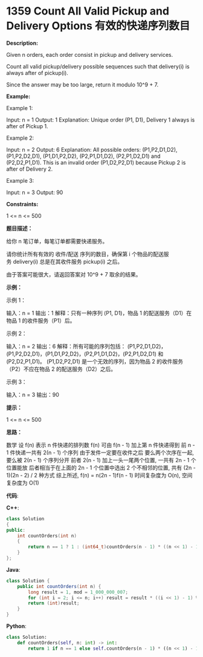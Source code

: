 # 1359 Count All Valid Pickup and Delivery Options 有效的快递序列数目

__Description:__

Given n orders, each order consist in pickup and delivery services.

Count all valid pickup/delivery possible sequences such that delivery(i) is always after of pickup(i).

Since the answer may be too large, return it modulo 10^9 + 7.

__Example:__

Example 1:

Input: n = 1
Output: 1
Explanation: Unique order (P1, D1), Delivery 1 always is after of Pickup 1.

Example 2:

Input: n = 2
Output: 6
Explanation: All possible orders:
(P1,P2,D1,D2), (P1,P2,D2,D1), (P1,D1,P2,D2), (P2,P1,D1,D2), (P2,P1,D2,D1) and (P2,D2,P1,D1).
This is an invalid order (P1,D2,P2,D1) because Pickup 2 is after of Delivery 2.

Example 3:

Input: n = 3
Output: 90

__Constraints:__

1 <= n <= 500

__题目描述：__

给你 n 笔订单，每笔订单都需要快递服务。

请你统计所有有效的 收件/配送 序列的数目，确保第 i 个物品的配送服务 delivery(i) 总是在其收件服务 pickup(i) 之后。

由于答案可能很大，请返回答案对 10^9 + 7 取余的结果。

__示例：__

示例 1：

输入：n = 1
输出：1
解释：只有一种序列 (P1, D1)，物品 1 的配送服务（D1）在物品 1 的收件服务（P1）后。

示例 2：

输入：n = 2
输出：6
解释：所有可能的序列包括：
(P1,P2,D1,D2)，(P1,P2,D2,D1)，(P1,D1,P2,D2)，(P2,P1,D1,D2)，(P2,P1,D2,D1) 和 (P2,D2,P1,D1)。
(P1,D2,P2,D1) 是一个无效的序列，因为物品 2 的收件服务（P2）不应在物品 2 的配送服务（D2）之后。

示例 3：

输入：n = 3
输出：90

__提示：__

1 <= n <= 500

__思路：__

数学
设 f(n) 表示 n 件快递的排列数
f(n) 可由 f(n - 1) 加上第 n 件快递得到
前 n - 1 件快递一共有 2(n - 1) 个序列
由于发件一定要在收件之后
要么两个次序在一起, 要么被 2(n - 1) 个序列分开
前者 2(n - 1) 加上一头一尾两个位置, 一共有 2n - 1 个位置能放
后者相当于在上面的 2n - 1 个位置中选出 2 个不相邻的位置, 共有 (2n - 1)(2n - 2) / 2 种方式
综上所述, f(n) = n(2n - 1)f(n - 1)
时间复杂度为 O(n), 空间复杂度为 O(1)

__代码__:

__C++__:

```C++
class Solution 
{
public:
    int countOrders(int n) 
    {
        return n == 1 ? 1 : (int64_t)countOrders(n - 1) * ((n << 1) - 1) * n % (int)(1e9 + 7);
    }
};
```

__Java__:

```Java
class Solution {
    public int countOrders(int n) {
        long result = 1, mod = 1_000_000_007;
        for (int i = 2; i <= n; i++) result = result * ((i << 1) - 1) % mod * i % mod;
        return (int)result;
    }
}
```

__Python__:

```Python
class Solution:
    def countOrders(self, n: int) -> int:
        return 1 if n == 1 else self.countOrders(n - 1) * ((n << 1) - 1) * n % (10 ** 9 + 7)
```
